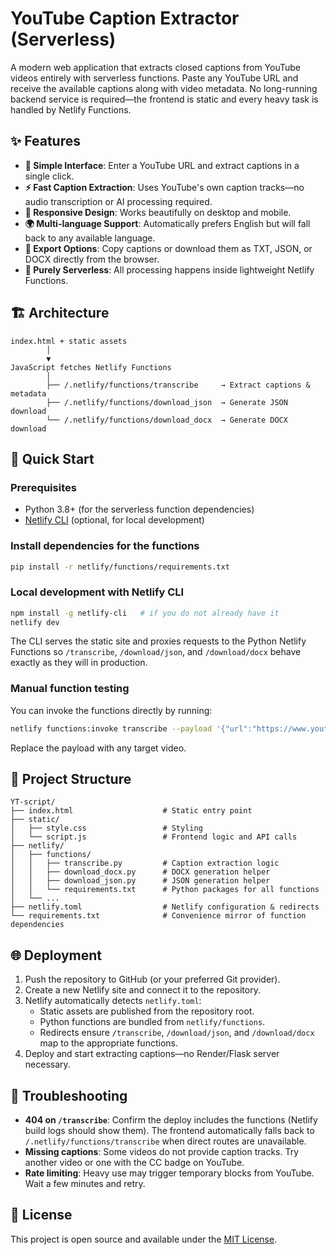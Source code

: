 # YouTube Caption Extractor (Serverless)

A modern web application that extracts closed captions from YouTube videos entirely with serverless functions. Paste any YouTube URL and receive the available captions along with video metadata. No long-running backend service is required—the frontend is static and every heavy task is handled by Netlify Functions.

## ✨ Features

- **🎯 Simple Interface**: Enter a YouTube URL and extract captions in a single click.
- **⚡ Fast Caption Extraction**: Uses YouTube's own caption tracks—no audio transcription or AI processing required.
- **📱 Responsive Design**: Works beautifully on desktop and mobile.
- **🌍 Multi-language Support**: Automatically prefers English but will fall back to any available language.
- **📄 Export Options**: Copy captions or download them as TXT, JSON, or DOCX directly from the browser.
- **🧩 Purely Serverless**: All processing happens inside lightweight Netlify Functions.

## 🏗 Architecture

```
index.html + static assets
        │
        ▼
JavaScript fetches Netlify Functions
        │
        ├── /.netlify/functions/transcribe     → Extract captions & metadata
        ├── /.netlify/functions/download_json  → Generate JSON download
        └── /.netlify/functions/download_docx  → Generate DOCX download
```

## 🚀 Quick Start

### Prerequisites

- Python 3.8+ (for the serverless function dependencies)
- [Netlify CLI](https://docs.netlify.com/cli/get-started/) (optional, for local development)

### Install dependencies for the functions

```bash
pip install -r netlify/functions/requirements.txt
```

### Local development with Netlify CLI

```bash
npm install -g netlify-cli   # if you do not already have it
netlify dev
```

The CLI serves the static site and proxies requests to the Python Netlify Functions so `/transcribe`, `/download/json`, and `/download/docx` behave exactly as they will in production.

### Manual function testing

You can invoke the functions directly by running:

```bash
netlify functions:invoke transcribe --payload '{"url":"https://www.youtube.com/watch?v=dQw4w9WgXcQ"}'
```

Replace the payload with any target video.

## 📁 Project Structure

```
YT-script/
├── index.html                    # Static entry point
├── static/
│   ├── style.css                 # Styling
│   └── script.js                 # Frontend logic and API calls
├── netlify/
│   ├── functions/
│   │   ├── transcribe.py         # Caption extraction logic
│   │   ├── download_docx.py      # DOCX generation helper
│   │   ├── download_json.py      # JSON generation helper
│   │   └── requirements.txt      # Python packages for all functions
│   └── ...
├── netlify.toml                  # Netlify configuration & redirects
└── requirements.txt              # Convenience mirror of function dependencies
```

## 🌐 Deployment

1. Push the repository to GitHub (or your preferred Git provider).
2. Create a new Netlify site and connect it to the repository.
3. Netlify automatically detects `netlify.toml`:
   - Static assets are published from the repository root.
   - Python functions are bundled from `netlify/functions`.
   - Redirects ensure `/transcribe`, `/download/json`, and `/download/docx` map to the appropriate functions.
4. Deploy and start extracting captions—no Render/Flask server necessary.

## 🔧 Troubleshooting

- **404 on `/transcribe`**: Confirm the deploy includes the functions (Netlify build logs should show them). The frontend automatically falls back to `/.netlify/functions/transcribe` when direct routes are unavailable.
- **Missing captions**: Some videos do not provide caption tracks. Try another video or one with the CC badge on YouTube.
- **Rate limiting**: Heavy use may trigger temporary blocks from YouTube. Wait a few minutes and retry.

## 📄 License

This project is open source and available under the [MIT License](LICENSE).
